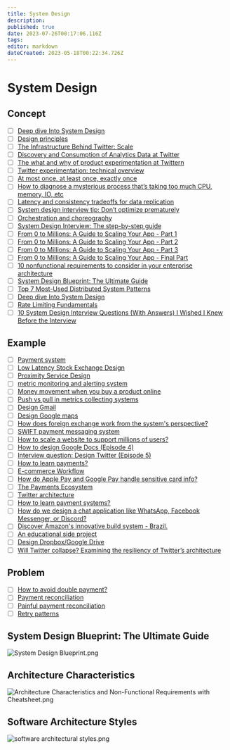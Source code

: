 ```yaml
---
title: System Design
description: 
published: true
date: 2023-07-26T00:17:06.116Z
tags: 
editor: markdown
dateCreated: 2023-05-18T00:22:34.726Z
---
```


# System Design
## Concept
- [ ] [Deep dive Into System Design](https://vishalrana9915.medium.com/deep-dive-into-system-design-d6b27525f208)
- [ ] [Design principles](https://blog.bytebytego.com/p/black-friday-flash-sale?utm_source=profile&utm_medium=reader2)
- [ ] [The Infrastructure Behind Twitter: Scale](https://blog.twitter.com/engineering/en_us/topics/infrastructure/2017/the-infrastructure-behind-twitter-scale)
- [ ] [Discovery and Consumption of Analytics Data at Twitter](https://blog.twitter.com/engineering/en_us/topics/insights/2016/discovery-and-consumption-of-analytics-data-at-twitter)
- [ ] [The what and why of product experimentation at Twittern](https://blog.twitter.com/engineering/en_us/a/2015/the-what-and-why-of-product-experimentation-at-twitter-0)
- [ ] [Twitter experimentation: technical overview](https://blog.twitter.com/engineering/en_us/a/2015/twitter-experimentation-technical-overview)
- [ ] [At most once, at least once, exactly once](https://blog.bytebytego.com/p/at-most-once-at-least-once-exactly?utm_source=profile&utm_medium=reader2)
- [ ] [How to diagnose a mysterious process that’s taking too much CPU, memory, IO, etc](https://blog.bytebytego.com/p/how-to-diagnose-a-mysterious-process?utm_source=profile&utm_medium=reader2)
- [ ] [Latency and consistency tradeoffs for data replication](https://blog.bytebytego.com/p/latency-and-consistency-tradeoffs?utm_source=profile&utm_medium=reader2)
- [ ] [System design interview tip: Don’t optimize prematurely](https://blog.bytebytego.com/p/system-design-interview-tip-dont?utm_source=profile&utm_medium=reader2)
- [ ] [Orchestration and choreography](https://blog.bytebytego.com/p/orchestration-and-choreography?utm_source=profile&utm_medium=reader2)
- [ ] [System Design Interview: The step-by-step guide](https://www.youtube.com/watch?v=i7twT3x5yv8)
- [ ] [From 0 to Millions: A Guide to Scaling Your App - Part 1](https://blog.bytebytego.com/p/from-0-to-millions-a-guide-to-scaling?utm_source=profile&utm_medium=reader2)
- [ ] [From 0 to Millions: A Guide to Scaling Your App - Part 2](https://blog.bytebytego.com/p/from-0-to-millions-a-guide-to-scaling-7b4?utm_source=profile&utm_medium=reader2)
- [ ] [From 0 to Millions: A Guide to Scaling Your App - Part 3](https://blog.bytebytego.com/p/from-0-to-millions-a-guide-to-scaling-b53?utm_source=profile&utm_medium=reader2)
- [ ] [From 0 to Millions: A Guide to Scaling Your App - Final Part](https://blog.bytebytego.com/p/from-0-to-millions-a-guide-to-scaling-47a?utm_source=profile&utm_medium=reader2)
- [ ] [10 nonfunctional requirements to consider in your enterprise architecture](https://www.redhat.com/architect/nonfunctional-requirements-architecture)
- [ ] [System Design Blueprint: The Ultimate Guide](https://blog.bytebytego.com/p/ep56-system-design-blueprint-the?utm_source=profile&utm_medium=reader2)
- [ ] [Top 7 Most-Used Distributed System Patterns](https://www.youtube.com/watch?v=nH4qjmP2KEE&ab_channel=ByteByteGo)
- [ ] [Deep dive Into System Design](https://vishalrana9915.medium.com/deep-dive-into-system-design-d6b27525f208)
- [ ] [Rate Limiting Fundamentals](https://blog.bytebytego.com/p/rate-limiting-fundamentals?utm_source=profile&utm_medium=reader2)
- [ ] [10 System Design Interview Questions (With Answers) I Wished I Knew Before the Interview](https://levelup.gitconnected.com/10-system-design-interview-questions-with-answers-i-wished-i-knew-before-the-interview-31dcfc3cddef)
## Example
- [ ] [Payment system](https://blog.bytebytego.com/p/payment-system?utm_source=profile&utm_medium=reader2)
- [ ] [Low Latency Stock Exchange Design](https://blog.bytebytego.com/p/low-latency-stock-exchange?utm_source=profile&utm_medium=reader2)
- [ ] [Proximity Service Design](https://blog.bytebytego.com/p/proximity-service?utm_source=profile&utm_medium=reader2)
- [ ] [metric monitoring and alerting system](https://blog.bytebytego.com/p/metric-monitoring?utm_source=profile&utm_medium=reader2)
- [ ] [Money movement when you buy a product online](https://blog.bytebytego.com/p/money-movement-when-you-buy-a-product?utm_source=profile&utm_medium=reader2)
- [ ] [Push vs pull in metrics collecting systems](https://blog.bytebytego.com/p/push-vs-pull-in-metrics-collecting?utm_source=profile&utm_medium=reader2)
- [ ] [Design Gmail](https://blog.bytebytego.com/p/design-gmail?utm_source=profile&utm_medium=reader2)
- [ ] [Design Google maps](https://blog.bytebytego.com/p/design-google-maps?utm_source=profile&utm_medium=reader2)
- [ ] [How does foreign exchange work from the system's perspective?](https://blog.bytebytego.com/p/how-does-foreign-exchange-work-from?utm_source=profile&utm_medium=reader2)
- [ ] [SWIFT payment messaging system](https://blog.bytebytego.com/p/swift-payment-messaging-system?utm_source=profile&utm_medium=reader2)
- [ ] [How to scale a website to support millions of users?](https://blog.bytebytego.com/p/how-to-scale-a-website-to-support?utm_source=profile&utm_medium=reader2)
- [ ] [How to design Google Docs (Episode 4)](https://blog.bytebytego.com/p/how-to-design-google-docs-episode?utm_source=profile&utm_medium=reader2)
- [ ] [Interview question: Design Twitter (Episode 5)](https://blog.bytebytego.com/p/interview-question-design-twitter?utm_source=profile&utm_medium=reader2)
- [ ] [How to learn payments?](https://blog.bytebytego.com/p/how-to-learn-payments?utm_source=profile&utm_medium=reader2)
- [ ] [E-commerce Workflow](https://blog.bytebytego.com/p/ep22-latency-numbers-you-should-know?utm_source=profile&utm_medium=reader2)
- [ ] [How do Apple Pay and Google Pay handle sensitive card info?](https://blog.bytebytego.com/p/ep25-how-applegoogle-pay-handle-card?utm_source=profile&utm_medium=reader2)
- [ ] [The Payments Ecosystem](https://blog.bytebytego.com/p/ep28-the-payments-ecosystem-also?utm_source=profile&utm_medium=reader2)
- [ ] [Twitter architecture](https://blog.bytebytego.com/p/ep30-why-is-postgresql-the-most-loved?utm_source=profile&utm_medium=reader2)
- [ ] [How to learn payment systems?](https://blog.bytebytego.com/p/ep34-session-cookie-jwt-token-sso?utm_source=profile&utm_medium=reader2)
- [ ] [How do we design a chat application like WhatsApp, Facebook Messenger, or Discord?](https://blog.bytebytego.com/p/ep-42-designing-a-chat-application?utm_source=profile&utm_medium=reader2)
- [ ] [Discover Amazon's innovative build system - Brazil.](https://blog.bytebytego.com/p/ep56-system-design-blueprint-the?utm_source=profile&utm_medium=reader2)
- [ ] [An educational side project](https://newsletter.pragmaticengineer.com/p/an-educational-side-project?utm_source=post-email-title&publication_id=458709&post_id=125323716&isFreemail=true&utm_medium=email)
- [ ] [Design Dropbox/Google Drive](https://nikhilgupta1.medium.com/design-dropbox-google-drive-81cd343571a8)
- [ ] [Will Twitter collapse? Examining the resiliency of Twitter’s architecture](https://learningdaily.dev/will-twitter-collapse-examining-the-resiliency-of-twitters-architecture-45d3959ab9c0)
## Problem
- [ ] [How to avoid double payment?](https://blog.bytebytego.com/p/how-to-avoid-double-payment?utm_source=profile&utm_medium=reader2)
- [ ] [Payment reconciliation](https://blog.bytebytego.com/p/payment-reconciliation?utm_source=profile&utm_medium=reader2)
- [ ] [Painful payment reconciliation](https://blog.bytebytego.com/p/painful-payment-reconciliation?utm_source=profile&utm_medium=reader2)
- [ ] [Retry patterns](https://blog.bytebytego.com/p/retry-patterns-episode-9?utm_source=profile&utm_medium=reader2)

## System Design Blueprint: The Ultimate Guide

![System Design Blueprint.png](http://192.168.25.60:8000/files/file_storage/2042b105.png)

## Architecture Characteristics

![Architecture Characteristics and Non-Functional Requirements with Cheatsheet.png](http://192.168.25.60:8000/files/file_storage/7059e188.png)

## Software Architecture Styles

![software architectural styles.png](http://192.168.25.60:8000/files/file_storage/b32613c4.png)
